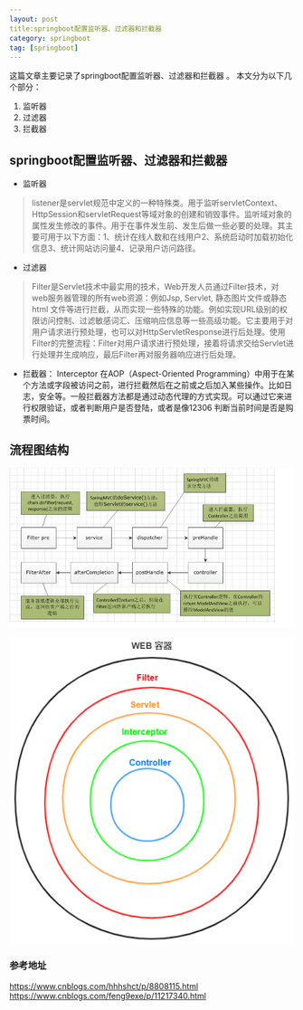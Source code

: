 ```yaml
---
layout: post
title:springboot配置监听器、过滤器和拦截器 
category: springboot
tag: [springboot]
---
```


这篇文章主要记录了springboot配置监听器、过滤器和拦截器 。
本文分为以下几个部分：
1. 监听器
2. 过滤器
3. 拦截器


## springboot配置监听器、过滤器和拦截器

- 监听器
>listener是servlet规范中定义的一种特殊类。用于监听servletContext、HttpSession和servletRequest等域对象的创建和销毁事件。监听域对象的属性发生修改的事件。用于在事件发生前、发生后做一些必要的处理。其主要可用于以下方面：1、统计在线人数和在线用户2、系统启动时加载初始化信息3、统计网站访问量4、记录用户访问路径。

- 过滤器
> Filter是Servlet技术中最实用的技术，Web开发人员通过Filter技术，对web服务器管理的所有web资源：例如Jsp, Servlet, 静态图片文件或静态 html 文件等进行拦截，从而实现一些特殊的功能。例如实现URL级别的权限访问控制、过滤敏感词汇、压缩响应信息等一些高级功能。它主要用于对用户请求进行预处理，也可以对HttpServletResponse进行后处理。使用Filter的完整流程：Filter对用户请求进行预处理，接着将请求交给Servlet进行处理并生成响应，最后Filter再对服务器响应进行后处理。

- 拦截器：
Interceptor 在AOP（Aspect-Oriented Programming）中用于在某个方法或字段被访问之前，进行拦截然后在之前或之后加入某些操作。比如日志，安全等。一般拦截器方法都是通过动态代理的方式实现。可以通过它来进行权限验证，或者判断用户是否登陆，或者是像12306 判断当前时间是否是购票时间。

## 流程图结构
![structure](imgs/1090617-20180515204018593-1889287518.png)

![structure](imgs/03c84353cbcfc57dddf7714cba62cfed662.jpg)

### 参考地址
https://www.cnblogs.com/hhhshct/p/8808115.html
https://www.cnblogs.com/feng9exe/p/11217340.html
